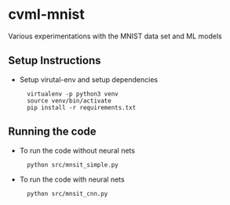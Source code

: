 # cvml-mnist
Various experimentations with the MNIST data set and ML models

## Setup Instructions

* Setup virutal-env and setup dependencies
        
        virtualenv -p python3 venv
        source venv/bin/activate
        pip install -r requirements.txt

## Running the code

* To run the code without neural nets
        
        python src/mnsit_simple.py

* To run the code with neural nets
        
        python src/mnsit_cnn.py
